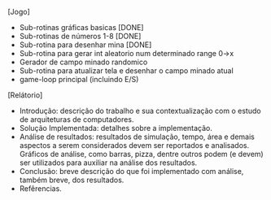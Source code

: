[Jogo]
- Sub-rotinas gráficas basicas [DONE]
- Sub-rotinas de números 1-8 [DONE]
- Sub-rotina para desenhar mina [DONE]
- Sub-rotina para gerar int aleatorio num determinado range 0->x
- Gerador de campo minado randomico
- Sub-rotina para atualizar tela e desenhar o campo minado atual
- game-loop principal (incluindo E/S)

[Relátorio]
- Introdução: descrição do trabalho e sua contextualização com o estudo de 
arquiteturas de computadores.
- Solução Implementada: detalhes sobre a implementação.
- Análise  de  resultados:  resultados  de  simulação,  tempo,  área  e  demais  aspectos  a 
serem  considerados  devem  ser  reportados  e  analisados.  Gráficos  de  análise,  como 
barras, pizza, dentre outros podem (e devem) ser utilizados para auxiliar na análise 
dos resultados.
- Conclusão: breve descrição do que foi implementado com análise, também breve, 
dos resultados. 
- Refêrencias.